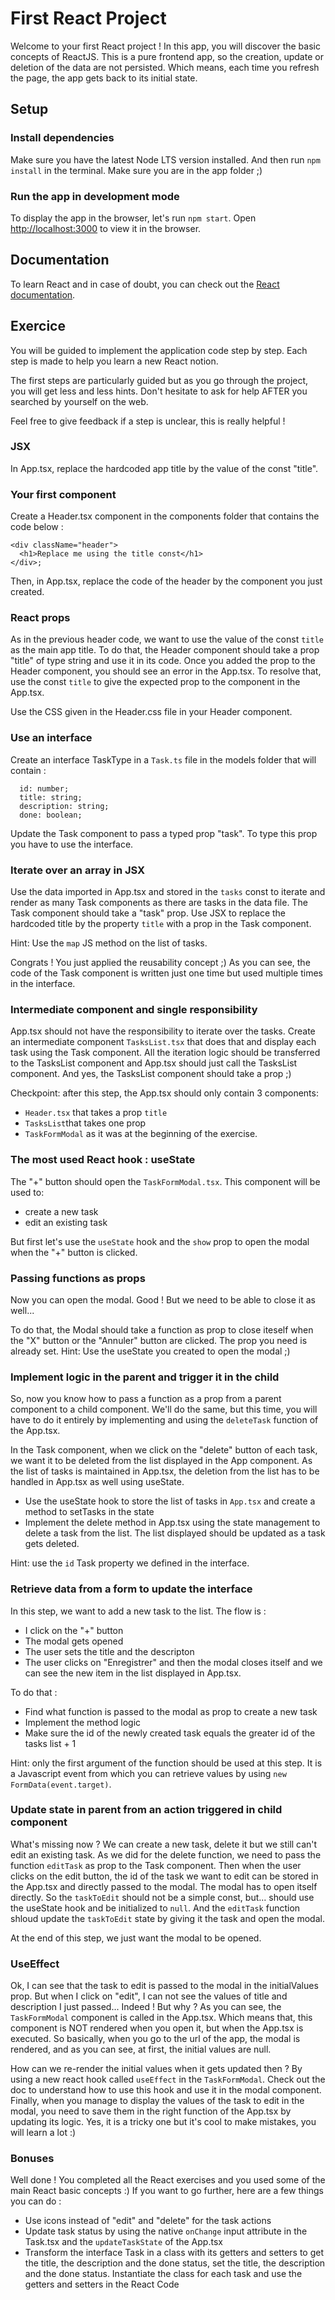# First React Project

Welcome to your first React project !
In this app, you will discover the basic concepts of ReactJS.
This is a pure frontend app, so the creation, update or deletion of the data are not persisted. Which means, each time you refresh the page, the app gets back to its initial state.

## Setup

### Install dependencies

Make sure you have the latest Node LTS version installed.
And then run `npm install` in the terminal.
Make sure you are in the app folder ;)

### Run the app in development mode

To display the app in the browser, let's run `npm start`.
Open [http://localhost:3000](http://localhost:3000) to view it in the browser.

## Documentation

To learn React and in case of doubt, you can check out the [React documentation](https://reactjs.org/).

## Exercice

You will be guided to implement the application code step by step.
Each step is made to help you learn a new React notion.

The first steps are particularly guided but as you go through the project, you will get less and less hints. Don't hesitate to ask for help AFTER you searched by yourself on the web.

Feel free to give feedback if a step is unclear, this is really helpful !

### JSX

In App.tsx, replace the hardcoded app title by the value of the const "title".

### Your first component

Create a Header.tsx component in the components folder that contains the code below :
```
<div className="header">
  <h1>Replace me using the title const</h1>
</div>;
```

Then, in App.tsx, replace the code of the header by the component you just created.

### React props

As in the previous header code, we want to use the value of the const `title` as the main app title. 
To do that, the Header component should take a prop "title" of type string and use it in its code.
Once you added the prop to the Header component, you should see an error in the App.tsx. To resolve that, use the const `title` to give the expected prop to the component in the App.tsx.

Use the CSS given in the Header.css file in your Header component.

### Use an interface

Create an interface TaskType in a `Task.ts` file in the models folder that will contain :
```
  id: number;
  title: string;
  description: string;
  done: boolean;
```
Update the Task component to pass a typed prop "task". To type this prop you have to use the interface.

### Iterate over an array in JSX

Use the data imported in App.tsx and stored in the `tasks` const to iterate and render as many Task components as there are tasks in the data file.
The Task component should take a "task" prop.
Use JSX to replace the hardcoded title by the property `title` with a prop in the Task component.

Hint: Use the `map` JS method on the list of tasks.

Congrats ! You just applied the reusability concept ;) 
As you can see, the code of the Task component is written just one time but used multiple times in the interface.

### Intermediate component and single responsibility

App.tsx should not have the responsibility to iterate over the tasks.
Create an intermediate component `TasksList.tsx` that does that and display each task using the Task component. 
All the iteration logic should be transferred to the TasksList component and App.tsx should just call the TasksList component. 
And yes, the TasksList component should take a prop ;)

Checkpoint: after this step, the App.tsx should only contain 3 components: 
- `Header.tsx` that takes a prop `title`
- `TasksList`that takes one prop
- `TaskFormModal` as it was at the beginning of the exercise.

### The most used React hook : useState

The "+" button should open the `TaskFormModal.tsx`. This component will be used to:
- create a new task
- edit an existing task

But first let's use the `useState` hook and the `show` prop to open the modal when the "+" button is clicked.

### Passing functions as props

Now you can open the modal. Good !
But we need to be able to close it as well...

To do that, the Modal should take a function as prop to close iteself when the "X" button or the "Annuler" button are clicked.
The prop you need is already set. 
Hint: Use the useState you created to open the modal ;)

### Implement logic in the parent and trigger it in the child

So, now you know how to pass a function as a prop from a parent component to a child component. 
We'll do the same, but this time, you will have to do it entirely by implementing and using the `deleteTask` function of the App.tsx.

In the Task component, when we click on the "delete" button of each task, we want it to be deleted from the list displayed in the App component.
As the list of tasks is maintained in App.tsx, the deletion from the list has to be handled in App.tsx as well using useState. 
- Use the useState hook to store the list of tasks in `App.tsx` and create a method to setTasks in the state
- Implement the delete method in App.tsx using the state management to delete a task from the list. The list displayed should be updated as a task gets deleted.

Hint: use the `id` Task property we defined in the interface.

### Retrieve data from a form to update the interface

In this step, we want to add a new task to the list. The flow is : 
- I click on the "+" button
- The modal gets opened
- The user sets the title and the descripton
- The user clicks on "Enregistrer" and then the modal closes itself and we can see the new item in the list displayed in App.tsx.

To do that :
- Find what function is passed to the modal as prop to create a new task
- Implement the method logic 
- Make sure the id of the newly created task equals the greater id of the tasks list + 1

Hint: only the first argument of the function should be used at this step. It is a Javascript event from which you can retrieve values by using `new FormData(event.target)`.

### Update state in parent from an action triggered in child component

What's missing now ? We can create a new task, delete it but we still can't edit an existing task. 
As we did for the delete function, we need to pass the function `editTask` as prop to the Task component.
Then when the user clicks on the edit button, the id of the task we want to edit can be stored in the App.tsx and directly passed to the modal.
The modal has to open itself directly.
So the `taskToEdit` should not be a simple const, but... should use the useState hook and be initialized to `null`.
And the `editTask` function shloud update the `taskToEdit` state by giving it the task and open the modal.

At the end of this step, we just want the modal to be opened.

### UseEffect

Ok, I can see that the task to edit is passed to the modal in the initialValues prop.
But when I click on "edit", I can not see the values of title and description I just passed...
Indeed ! But why ? As you can see, the `TaskFormModal` component is called in the App.tsx. Which means that, this component is NOT rendered when you open it, but when the App.tsx is executed. So basically, when you go to the url of the app, the modal is rendered, and as you can see, at first, the initial values are null. 

How can we re-render the initial values when it gets updated then ? 
By using a new react hook called `useEffect` in the `TaskFormModal`. 
Check out the doc to understand how to use this hook and use it in the modal component.
Finally, when you manage to display the values of the task to edit in the modal, you need to save them in the right function of the App.tsx by updating its logic. 
Yes, it is a tricky one but it's cool to make mistakes, you will learn a lot :)

### Bonuses

Well done ! You completed all the React exercises and you used some of the main React basic concepts :)
If you want to go further, here are a few things you can do :
- Use icons instead of "edit" and "delete" for the task actions
- Update task status by using the native `onChange` input attribute in the Task.tsx and the `updateTaskState` of the App.tsx
- Transform the interface Task in a class with its getters and setters
to get the title, the description and the done status, set the title, the description and the done status. Instantiate the class for each task and use the getters and setters in the React Code
